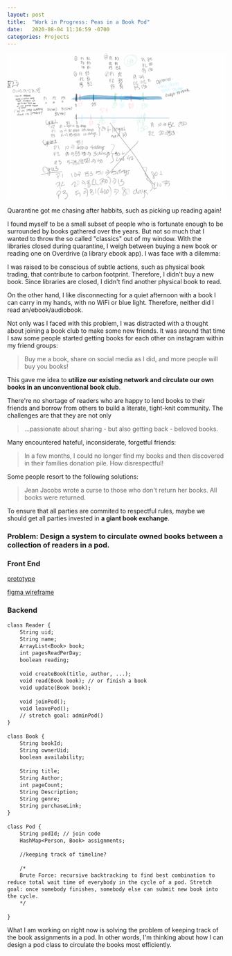 ```yaml
---
layout: post
title:  "Work in Progress: Peas in a Book Pod"
date:   2020-08-04 11:16:59 -0700
categories: Projects
---
```



![a free sketch of my brainstorming process](img/whiteboard_brainstorm.png)

Quarantine got me chasing after habbits, such as picking up reading again!


I found myself to be a small subset of people who is fortunate enough to be surrounded by books gathered over the years. But not so much that I wanted to throw the so called "classics" out of my window. With the libraries closed during quarantine, I weigh between buying a new book or reading one on Overdrive (a library ebook app). I was face with a dilemma:

I was raised to be conscious of subtle actions, such as physical book trading, that contribute to carbon footprint. Therefore, I didn't buy a new book. Since libraries are closed, I didn't find another physical book to read.

On the other hand, I like disconnecting for a quiet afternoon with a book I can carry in my hands, with no WiFi or blue light. Therefore, neither did I read an/ebook/audiobook.

Not only was I faced with this problem, I was distracted with a thought about joining a book club to make some new friends. It was around that time I saw some people started getting books for each other on instagram within my friend groups: 

> Buy me a book, share on social media as I did, and more people will buy you books!

This gave me idea to **utilize our existing network and  circulate our own books in an unconventional book club**.

There're no shortage of readers who are happy to lend books to their friends and borrow from others to build a literate, tight-knit community. The challenges are that they are not only

> ...passionate about sharing - but also getting back - beloved books.

Many encountered hateful, inconsiderate, forgetful friends:
> In a few months, I could no longer find my books and then discovered in their families donation pile. How disrespectful!

Some people resort to the following solutions:

> Jean Jacobs wrote a curse to those who don't return her books. All books were returned.

To ensure that all parties are commited to respectful rules, maybe we should get all parties invested in **a giant book exchange**.

### Problem: Design a system to circulate owned books between a collection of readers in a pod.


### Front End
[prototype](https://www.figma.com/proto/y1203BjQzYBTxTdXYUfkvM/Peas-in-a-Book-Pod?node-id=22%3A0&scaling=scale-down)

[figma wireframe](https://www.figma.com/file/y1203BjQzYBTxTdXYUfkvM/Peas-in-a-Book-Pod?node-id=0%3A1)

### Backend
```
class Reader {
    String uid;
    String name;
    ArrayList<Book> book;
    int pagesReadPerDay;
    boolean reading;

    void createBook(title, author, ...);
    void read(Book book); // or finish a book
    void update(Book book);

    void joinPod();
    void leavePod();
    // stretch goal: adminPod()
}

class Book {
    String bookId;
    String ownerUid;
    boolean availability;

    String title;
    String Author;
    int pageCount;
    String Description;
    String genre;
    String purchaseLink;
}

class Pod {
    String podId; // join code
    HashMap<Person, Book> assignments;
    
    //keeping track of timeline? 

    /* 
    Brute Force: recursive backtracking to find best combination to reduce total wait time of everybody in the cycle of a pod. Stretch goal: once somebody finishes, somebody else can submit new book into the cycle.
    */

}

```
What I am working on right now is solving the problem of keeping track of the book assignments in a pod. In other words, I'm thinking about how I can design a pod class to circulate the books most efficiently.


